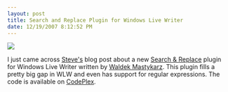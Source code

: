 ```yaml
---
layout: post
title: Search and Replace Plugin for Windows Live Writer
date: 12/19/2007 8:12:52 PM
---
```


![](http://mastykarz.nl/tmt/WindowsLiveWriterPluginImtechSearchRepla_AB94/ReplacePluginDialog.png)

I just came across [Steve's](http://stevenharman.net/blog/Default.aspx "StevenHarman.net (Bits & Bytes.)") blog post about a new [Search & Replace](http://www.sharepointblogs.com/tmt/archive/2007/12/18/windows-live-writer-plugin-imtech-find-amp-replace.aspx) plugin for Windows Live Writer written by [Waldek Mastykarz](http://sharepointblogs.com/tmt). This plugin fills a pretty big gap in WLW and even has support for regular expressions. The code is available on [CodePlex](http://www.codeplex.com/Release/ProjectReleases.aspx?ProjectName=tmt&ReleaseId=9214 "Download!").
